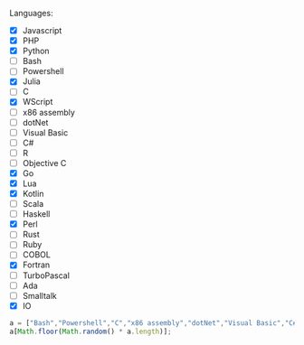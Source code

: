 Languages:
- [x] Javascript
- [x] PHP
- [x] Python
- [ ] Bash
- [ ] Powershell
- [x] Julia
- [ ] C
- [x] WScript
- [ ] x86 assembly
- [ ] dotNet
- [ ] Visual Basic
- [ ] C#
- [ ] R
- [ ] Objective C
- [x] Go
- [x] Lua
- [x] Kotlin
- [ ] Scala
- [ ] Haskell
- [x] Perl
- [ ] Rust
- [ ] Ruby
- [ ] COBOL
- [x] Fortran
- [ ] TurboPascal
- [ ] Ada
- [ ] Smalltalk
- [x] IO

```js
a = ["Bash","Powershell","C","x86 assembly","dotNet","Visual Basic","C#","R","Objective C","Kotlin","Scala","Haskell","Rust","Ruby","COBOL","TurboPascal","Ada","Smalltalk","Erlang"];
a[Math.floor(Math.random() * a.length)];
```
